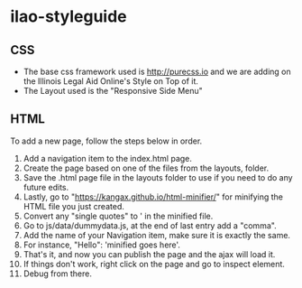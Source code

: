 # ilao-styleguide

## CSS
- The base css framework used is http://purecss.io and we are adding on the Illinois Legal Aid Online's Style on Top of it.
- The Layout used is the "Responsive Side Menu"


## HTML
To add a new page, follow the steps below in order.

1. Add a navigation item to the index.html page.
2. Create the page based on one of the files from the layouts, folder.
3. Save the .html page file in the layouts folder to use if you need to do any future edits.
4. Lastly, go to "https://kangax.github.io/html-minifier/" for minifying the HTML file you just created.
5. Convert any "single quotes" to &apos; in the minified file.
6. Go to js/data/dummydata.js, at the end of last entry add a "comma".
7. Add the name of your Navigation item, make sure it is exactly the same.
8. For instance, "Hello": 'minified <html> goes here'.
9. That's it, and now you can publish the page and the ajax will load it.
10. If things don't work, right click on the page and go to inspect element.
11. Debug from there.